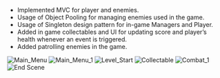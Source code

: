 - Implemented MVC for player and enemies.
- Usage of Object Pooling for managing enemies used in the game.
- Usage of Singleton design pattern for in-game Managers and Player.
- Added in game collectables and UI for updating score and player’s health whenever an event is triggered.
- Added patrolling enemies in the game.

![Main_Menu](https://github.com/gansari231/3D-Dungeon-Game/assets/54135921/81ce7c20-d005-48ab-a810-97bc7b93c472)
![Main_Menu_1](https://github.com/gansari231/3D-Dungeon-Game/assets/54135921/b81e8680-39a8-4c90-8fc9-9fe6beaf4678)
![Level_Start](https://github.com/gansari231/3D-Dungeon-Game/assets/54135921/2fbc49bb-f6a4-4a28-9c56-98b1b23277de)
![Collectable](https://github.com/gansari231/3D-Dungeon-Game/assets/54135921/4ba220ee-d52e-4998-bd2f-c46f8271ee85)
![Combat_1](https://github.com/gansari231/3D-Dungeon-Game/assets/54135921/470c1384-34d5-46fa-80a6-bd6601524d52)
![End Scene](https://github.com/gansari231/3D-Dungeon-Game/assets/54135921/9d21c2f8-b60f-4017-a630-1afbdcd29dd6)

